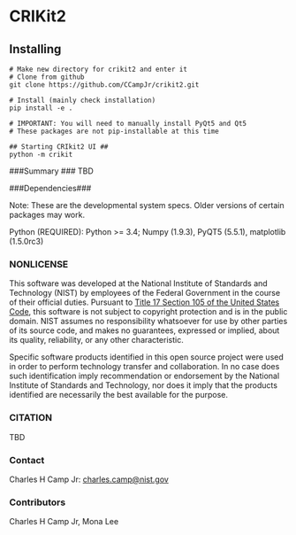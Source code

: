 # CRIKit2 #

## Installing ##
```
# Make new directory for crikit2 and enter it
# Clone from github
git clone https://github.com/CCampJr/crikit2.git

# Install (mainly check installation)
pip install -e .

# IMPORTANT: You will need to manually install PyQt5 and Qt5
# These packages are not pip-installable at this time

## Starting CRIkit2 UI ##
python -m crikit
```
###Summary ###
TBD

###Dependencies###

Note: These are the developmental system specs. Older versions of certain
packages may work.

Python (REQUIRED): Python >= 3.4; Numpy (1.9.3), PyQT5 (5.5.1), matplotlib
(1.5.0rc3)

### NONLICENSE ###
This software was developed at the National Institute of Standards and
Technology (NIST) by employees of the Federal Government in the course of
their official duties. Pursuant to [Title 17 Section 105 of the United States
Code](http://www.copyright.gov/title17/92chap1.html#105), this software is not
subject to copyright protection and is in the public domain. NIST assumes no
responsibility whatsoever for use by other parties of its source code, and
makes no guarantees, expressed or implied, about its quality, reliability, or
any other characteristic.

Specific software products identified in this open source project were used in
order to perform technology transfer and collaboration. In no case does such
identification imply recommendation or endorsement by the National Institute
of Standards and Technology, nor does it imply that the products identified
are necessarily the best available for the purpose.

### CITATION ###
TBD


### Contact ###
Charles H Camp Jr: [charles.camp@nist.gov](mailto:charles.camp@nist.gov)

### Contributors ###
Charles H Camp Jr, Mona Lee
